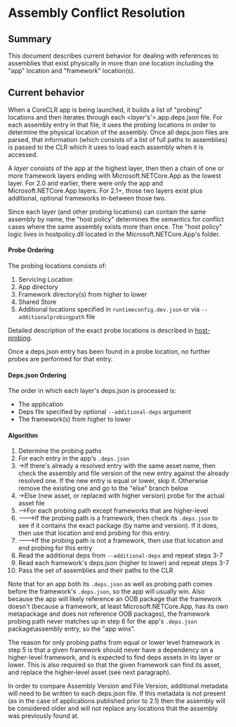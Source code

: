 
# Assembly Conflict Resolution

## Summary
This document describes current behavior for dealing with references to assemblies that exist physically in more than one location including the "app" location and "framework" location(s).

## Current behavior

When a CoreCLR app is being launched, it builds a list of "probing" locations and then iterates through each <*layer*'s'>.app.deps.json file. For each assembly entry in that file, it uses the probing locations in order to determine the physical location of the assembly. Once all deps.json files are parsed, that information (which consists of a list of full paths to assemblies) is passed to the CLR which it uses to load each assembly when it is accessed.

A *layer* consists of the app at the highest layer, then then a chain of one or more framework layers ending with Microsoft.NETCore.App as the lowest layer. For 2.0 and earlier, there were only the app and Microsoft.NETCore.App layers. For 2.1+, those two layers exist plus additional, optional frameworks in-between those two.

Since each layer (and other probing locations) can contain the same assembly by name, the "host policy" determines the semantics for conflict cases where the same assembly exists more than once. The "host policy" logic lives in hostpolicy.dll located in the Microsoft.NETCore.App's folder.

#### Probe Ordering
The probing locations consists of:
1.  Servicing Location
1.  App directory
1.  Framework directory(s) from higher to lower
1.  Shared Store
1.  Additional locations specified in `runtimeconfig.dev.json` or via `--additionalprobingpath` file

Detailed description of the exact probe locations is described in [host-probing](host-probing.md).

Once a deps.json entry has been found in a probe location, no further probes are performed for that entry.

#### Deps.json Ordering
The order in which each layer's deps.json is processed is:
*   The application
*   Deps file specified by optional `--additional-deps` argument
*   The framework(s) from higher to lower

#### Algorithm
1. Determine the probing paths
1. For each entry in the app's `.deps.json`
1. ->If there's already a resolved entry with the same asset name, then check the assembly and file version of the new entry against the already resolved one. If the new entry is equal or lower, skip it. Otherwise remove the existing one and go to the "else" branch below
1. ->Else (new asset, or replaced with higher version) probe for the actual asset file
1. -->For each probing path except frameworks that are higher-level
1. --->If the probing path is a framework, then check its `.deps.json` to see if it contains the exact package (by name and version). If it does, then use that location and end probing for this entry.
1. --->If the probing path is not a framework, then use that location and end probing for this entry
1. Read the additional deps from `--additional-deps` and repeat steps 3-7
1. Read each framework's deps.json (higher to lower) and repeat steps 3-7
1. Pass the set of assemblies and their paths to the CLR

Note that for an app both its `.deps.json` as well as probing path comes before the framework's `.deps.json`, so the app will usually win. Also because the app will likely reference an OOB package that the framework doesn't (because a framework, at least Microsoft.NETCore.App, has its own metapackage and does not reference OOB packages), the framework probing path never matches up in step 6 for the app's `.deps.json` package\assembly entry, so the "app wins".

The reason for only probing paths from equal or lower level framework in step 5 is that a given framework should never have a dependency on a higher-level framework, and is expected to find deps assets in its layer or lower. This is also required so that the given framework can find its asset, and replace the higher-level asset (see next paragraph).

In order to compare Assembly Version and File Version, additional metadata will need to be written to each deps.json file. If this metadata is not present (as in the case of applications published prior to 2.1) then the assembly will be considered older and will not replace any locations that the assembly was previously found at.
